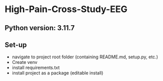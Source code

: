 # High-Pain-Cross-Study-EEG

## Python version: 3.11.7

## Set-up
- navigate to project root folder (containing README.md, setup.py, etc.)
- Create venv
- install requirements.txt
- install project as a package (editable install)